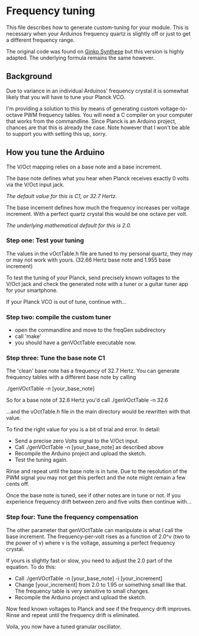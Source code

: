 # Frequency tuning
This file describes how to generate custom-tuning for your module. This is necessary when your Arduinos frequency quartz is slightly off or just to get a different frequency range.

The original code was found on [Ginko Synthese](http://www.ginkosynthese.com/product/grains/) but this version is highly adapted. The underlying formula remains the same however.

## Background
Due to variance in an individual Arduinos' frequency crystal it is somewhat likely that you will have to tune your Planck VCO.

I'm providing a solution to this by means of generating custom voltage-to-octave PWM frequency tables. You will need a C compiler on your computer that works from the commandline. Since Planck is an Arduino project, chances are that this is already the case. Note however that I won't be able to support you with setting this up, sorry.

## How you tune the Arduino
The V/Oct mapping relies on a base note and a base increment.

The base note defines what you hear when Planck receives exactly 0 volts via the V/Oct input jack.

*The default value for this is C1, or 32.7 Hertz.*

The base incement defines how much the frequency increases per voltage increment. With a perfect quartz crystal this would be one octave per volt.

*The underlying mathematical default for this is 2.0.*

### Step one: Test your tuning
The values in the vOctTable.h file are tuned to my personal quartz, they may or may not work with yours. (32.66 Hertz base note and 1.955 base increment)

To test the tuning of your Planck, send precisely known voltages to the V/Oct jack and check the generated note with a tuner or a guitar tuner app for your smartphone.

If your Planck VCO is out of tune, continue with...

### Step two: compile the custom tuner
- open the commandline and move to the freqGen subdirectory
- call 'make'
- you should have a genVOctTable executable now.

### Step three: Tune the base note C1

The 'clean' base note has a frequency of 32.7 Hertz. You can generate frequency tables with a different base note by calling

./genVOctTable -n [your_base_note]

So for a base note of 32.6 Hertz you'd call
./genVOctTable -n 32.6

...and the vOctTable.h file in the main directory would be rewritten with that value.

To find the right value for you is a bit of trial and error. In detail:

- Send a precise zero Volts signal to the V/Oct input.
- Call ./genVOctTable -n [your_base_note] as described above
- Recompile the Arduino project and upload the sketch.
- Test the tuning again.

Rinse and repeat until the base note is in tune. Due to the resolution of the PWM signal you may not get this perfect and the note might remain a few cents off.

Once the base note is tuned, see if other notes are in tune or not. If you experience frequency drift between zero and five volts then continue with...

### Step four: Tune the frequency compensation

The other parameter that genVOctTable can manipulate is what I call the base increment. The frequency-per-volt rises as a function of 2.0^v (two to the power of v) where v is the voltage, assuming a perfect frequency crystal.

If yours is slightly fast or slow, you need to adjust the 2.0 part of the equation. To do this:

- Call ./genVOctTable -n [your_base_note] -i [your_increment]
- Change [your_increment] from 2.0 to 1.95 or something small like that. The frequency table is very sensitive to small changes.
- Recompile the Arduino project and upload the sketch.

Now feed known voltages to Planck and see if the frequency drift improves.
Rinse and repeat until the frequency drift is eliminated.

Voila, you now have a tuned granular oscillator.

